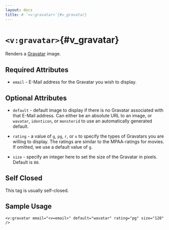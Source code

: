 ```yaml
---
layout: docs
title: # `<v:gravatar>`{#v_gravatar}
---
```


# `<v:gravatar>`{#v_gravatar}

Renders a [Gravatar](http://gravatar.com/) image.

## Required Attributes

-   `email` - E-Mail address for the Gravatar you wish to display.

## Optional Attributes

-   `default` - default image to display if there is no Gravatar
    associated with that E-Mail address. Can either be an absolute URL
    to an image, or `wavatar`, `identicon`, or `monsterid` to use an
    automatically generated default.

-   `rating` - a value of `g`, `pg`, `r`, or `x` to specify the types of
    Gravatars you are willing to display. The ratings are similar to the
    MPAA-ratings for movies. If omitted, we use a default value of `g`.

-   `size` - specify an integer here to set the size of the Gravatar
    in pixels. Default is `80`.

## Self Closed

This tag is usually self-closed.

## Sample Usage

    <v:gravatar email="<v=email>" default="wavatar" rating="pg" size="128" />
